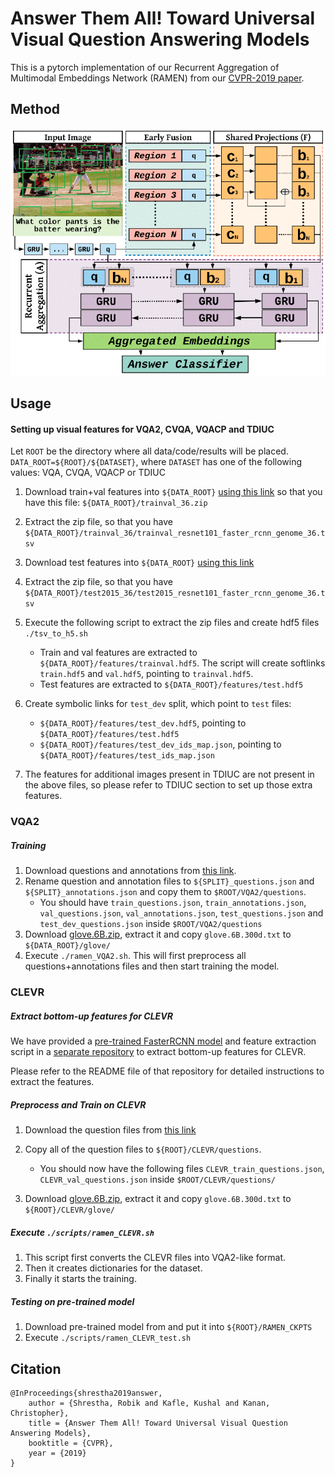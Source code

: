 # Answer Them All! Toward Universal Visual Question Answering Models

This is a pytorch implementation of our Recurrent Aggregation of Multimodal Embeddings Network (RAMEN) from our [CVPR-2019 paper](https://arxiv.org/abs/1903.00366).

## Method
![RAMEN](./images/model.png)

## Usage

#### Setting up visual features for VQA2, CVQA, VQACP and TDIUC
Let ```ROOT``` be the directory where all data/code/results will be placed. ```DATA_ROOT=${ROOT}/${DATASET}```, where ```DATASET``` has one of the following values: VQA, CVQA, VQACP or TDIUC 

1. Download train+val features into ```${DATA_ROOT}``` [using this link](https://imagecaption.blob.core.windows.net/imagecaption/trainval_36.zip) so that you have this file: ```${DATA_ROOT}/trainval_36.zip```

2. Extract the zip file, so that you have ```${DATA_ROOT}/trainval_36/trainval_resnet101_faster_rcnn_genome_36.tsv```

3. Download test features into ```${DATA_ROOT}``` [using this link](https://imagecaption.blob.core.windows.net/imagecaption/test2015_36.zip)

4. Extract the zip file, so that you have ```${DATA_ROOT}/test2015_36/test2015_resnet101_faster_rcnn_genome_36.tsv```

5. Execute the following script to extract the zip files and create hdf5 files ```./tsv_to_h5.sh``` 
    - Train and val features are extracted to ```${DATA_ROOT}/features/trainval.hdf5```. The script will create softlinks ```train.hdf5``` and ```val.hdf5```, pointing to ```trainval.hdf5```.
    - Test features are extracted to ```${DATA_ROOT}/features/test.hdf5```

6. Create symbolic links for `test_dev` split, which point to `test` files:
    - ```${DATA_ROOT}/features/test_dev.hdf5```, pointing to ```${DATA_ROOT}/features/test.hdf5```
    - ```${DATA_ROOT}/features/test_dev_ids_map.json```, pointing to ```${DATA_ROOT}/features/test_ids_map.json```

7. The features for additional images present in TDIUC are not present in the above files, so please refer to TDIUC section to set up those extra features.

### VQA2
##### Training
1. Download questions and annotations from [this link](https://visualqa.org/download.html).
2. Rename question and annotation files to ```${SPLIT}_questions.json``` and ```${SPLIT}_annotations.json``` and copy them to ```$ROOT/VQA2/questions```.  
    - You should have ```train_questions.json```, ```train_annotations.json```, ```val_questions.json```, ```val_annotations.json```, ```test_questions.json``` and ```test_dev_questions.json``` inside ```$ROOT/VQA2/questions```   
3. Download [glove.6B.zip](http://nlp.stanford.edu/data/glove.6B.zip), extract it and copy ```glove.6B.300d.txt``` to ```${DATA_ROOT}/glove/```
4. Execute ```./ramen_VQA2.sh```. This will first preprocess all questions+annotations files and then start training the model.

### CLEVR

##### Extract bottom-up features for CLEVR
We have provided a [pre-trained FasterRCNN model](https://github.com/erobic/faster_rcnn_1_11_34999/raw/master/faster_rcnn_1_11_34999.pth) and feature extraction script in a [separate repository](https://github.com/erobic/faster-rcnn.pytorch) to extract bottom-up features for CLEVR. 

Please refer to the README file of that repository for detailed instructions to extract the features.

##### Preprocess and Train on CLEVR
1. Download the question files from [this link](https://dl.fbaipublicfiles.com/clevr/CLEVR_v1.0_no_images.zip)
2. Copy all of the question files to ```${ROOT}/CLEVR/questions```. 
    - You should now have the following files ```CLEVR_train_questions.json```, ```CLEVR_val_questions.json``` inside ```$ROOT/CLEVR/questions/```

3. Download [glove.6B.zip](http://nlp.stanford.edu/data/glove.6B.zip), extract it and copy ```glove.6B.300d.txt``` to ```${ROOT}/CLEVR/glove/```

##### Execute ```./scripts/ramen_CLEVR.sh``` 

1. This script first converts the CLEVR files into VQA2-like format.
2. Then it creates dictionaries for the dataset.
3. Finally it starts the training. 

##### Testing on pre-trained model
1. Download pre-trained model from []() and put it into ```${ROOT}/RAMEN_CKPTS```
2. Execute ```./scripts/ramen_CLEVR_test.sh```

## Citation
```
@InProceedings{shrestha2019answer,
    author = {Shrestha, Robik and Kafle, Kushal and Kanan, Christopher},
    title = {Answer Them All! Toward Universal Visual Question Answering Models},
    booktitle = {CVPR},
    year = {2019}
}
```